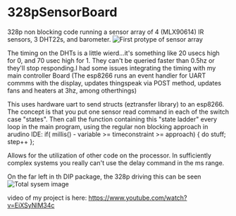 # 328pSensorBoard
328p non blocking code running a sensor array of 4 (MLX90614) IR sensors, 3 DHT22s, and barometer.
![First protype of sensor array](https://github.com/kbickham/328pSensorBoard/blob/master/sensorsarraysupport.jpg)


The timing on the DHTs is a little wierd...it's something like 20 usecs high for 0, and 70 usec high for 1. They can't
be queried faster than 0.5hz or they'll stop responding.I had some issues integrating the timing with my main controller
Board (The esp8266 runs an event handler for UART commms with the display, updates thingspeak via POST method, updates fans
 and heaters at 3hz, among otherthings)

This uses hardware uart to send structs (eztransfer library) to an esp8266.
The concept is that you put one sensor read command in each of the switch case "states".
Then call the function containing this "state ladder" every loop in the main program, 
using the regular non blocking approach in arudino IDE:
  if( millis() - variable  >= timeconstraint >= approach)
                        { do stuff;
                          step++
                        };
                      
Allows for the utilization of other code on the processor.
In sufficiently complex systems you really can't use the delay command in the ms range.     

On the far left in th DIP package, the 328p driving this can be seen
![Total sysem image](https://github.com/kbickham/4Dsystems8266heatsys/blob/master/PowerBControlBsensorBtop.jpg)

video of my project is here:
https://www.youtube.com/watch?v=EiXSyNlM34c
